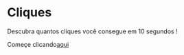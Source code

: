 # Cliques
 Descubra quantos cliques você consegue em 10 segundos !

 <p>Começe clicando<a href="https://estudantedehtml.github.io/Clique-Aqui/cliques/index.html">aqui</a></p>
